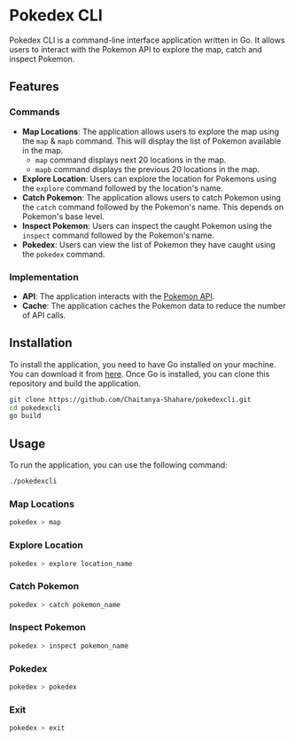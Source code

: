 # Pokedex CLI

Pokedex CLI is a command-line interface application written in Go. It allows
users to interact with the Pokemon API to explore the map, catch and inspect Pokemon.

## Features

### Commands

- **Map Locations**: The application allows users to explore the map using the
  `map` & `mapb` command. This will display the list of Pokemon available in the map.
  - `map` command displays next 20 locations in the map.
  - `mapb` command displays the previous 20 locations in the map.
- **Explore Location**: Users can explore the location for Pokemons using the `explore`
  command followed by the location's name.
- **Catch Pokemon**: The application allows users to catch Pokemon using the
  `catch` command followed by the Pokemon's name. This depends on Pokemon's base level.
- **Inspect Pokemon**: Users can inspect the caught Pokemon using the `inspect`
  command followed by the Pokemon's name.
- **Pokedex**: Users can view the list of Pokemon they have caught using the
  `pokedex` command.

### Implementation

- **API**: The application interacts with the [Pokemon API](https://pokeapi.co/).
- **Cache**: The application caches the Pokemon data to reduce the number of API
  calls.

## Installation

To install the application, you need to have Go installed on your machine. You
can download it from [here](https://golang.org/dl/). Once Go is installed, you
can clone this repository and build the application.

```bash
git clone https://github.com/Chaitanya-Shahare/pokedexcli.git
cd pokedexcli
go build
```

## Usage

To run the application, you can use the following command:

```bash
./pokedexcli
```

### Map Locations

```bash
pokedex > map
```

### Explore Location

```bash
pokedex > explore location_name
```

### Catch Pokemon

```bash
pokedex > catch pokemon_name
```

### Inspect Pokemon

```bash
pokedex > inspect pokemon_name
```

### Pokedex

```bash
pokedex > pokedex
```

### Exit

```bash
pokedex > exit
```
